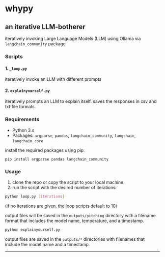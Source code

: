 
# whypy 

## an iterative LLM-botherer

iteratively invoking Large Language Models (LLM) using Ollama via `langchain_community` package

### Scripts

#### 1. `_loop.py`

iteratively invoke an LLM with different prompts

#### 2. `explainyourself.py`

iteratively prompts an LLM to explain itself. saves the responses in csv and txt file formats.

### Requirements

- Python 3.x
- Packages: `argparse`, `pandas`, `langchain_community`, `langchain`, `langchain_core`

install the required packages using pip:

```
pip install argparse pandas langchain_community
```

### Usage

1. clone the repo or copy the script to your local machine.
2. run the script with the desired number of iterations:



```bash
python loop.py [iterations]
```

(if no iterations are given, the loop scripts default to 10)

output files will be saved in the `outputs/pitching` directory with a filename format that includes the model name, temperature, and a timestamp.




```bash
python explainyourself.py
```

output files are saved in the `outputs/*` directories with filenames that include the model name and a timestamp. 


---
